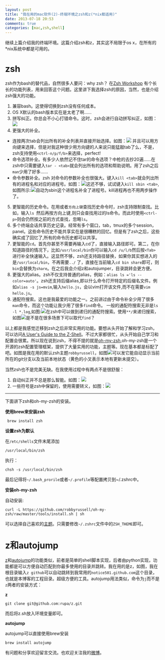 ```yaml
---
layout: post
title: "我在用的mac软件(2)-终端环境之zsh和z(*nix都适用)"
date: 2013-07-18 20:53
comments: true
categories: [mac,zsh,shell]
---
```


继续上篇介绍我的终端环境。这篇介绍zsh和z，其实这不局限于os x，在所有的*nix系统中都是可用的。

# zsh

 zsh作为bash的替代品，自然很多人要问：why zsh？
 在[Zsh Workshop](http://www.acm.uiuc.edu/workshops/zsh/why.html) 有个长长的功能列表，用来回答这个问题。这里讲下我选择zsh的原因，当然，也是介绍zsh强大的功能。
 
 1. 兼容bash。这使得切换到zsh没有任何成本。
 2. OS X默认的bash版本实在是太老了啊……
 3. 拼写纠正。你总会不小心打错命令。这时，zsh会进行自动拼写纠正，如图：![](http://foocoder.com/images/mac/cerrect.png)
 4. 更强大的补全。
 <!--more-->
   * 连按两次tab会列出所有的补全列表并直接开始选择。如图：![](http://foocoder.com/images/mac/tabcd.png)
 	并且可以用方向键来选择，但是对我这种很少用方向键的人来说只能猛敲tab了么，不是，zsh支持使用`<ctrl-n/p/f/b>`来选择，perfect!
   * 命令选项补全。有多少人依然记不住tar的命令选项？中枪的去抄20遍……在zsh中只需要键入`tar - <tab>`就会列出所有的选项和帮助说明。用了zsh之后`man`少用了好多……
   * 命令参数补全。zsh 对命令的参数补全也很强大。键入`kill <tab>`就会列出所有的进程名和对应的进程号。如图：![](http://foocoder.com/images/mac/kill2.png)这还不够，试试键入`kill sbin <tab>`,如图所示:![](http://foocoder.com/images/mac/kill1.png)自动为sbin这个进程名补全了进程号。kill进程再也不用两步操作了。
 5. 更智能的历史命令。在用<ctrl-p>或者`方向上键`查找历史命令时，zsh支持限制查找。比如，输入`ls `然后再按方向上键,则只会查找用过的ls命令。而此时使用`<ctrl-p>`则会仍然按之前的方式查找，忽略`ls`。
 6. 多个终端会话共享历史记录。经常有多个窗口，tab，tmux的多个session，panel。这些命令历史不能共享实在是很糟糕的回忆。但是有了zsh之后，这些确实成了回忆了,所有的命令历史都可以共享。
 7. 更智能的`cd`。首先你甚至不需要再输入cd了，直接输入路径即可。第二，在你知道路径的情况下，比如`/usr/local/bin`你可以输入`cd /u/l/b`然后按`<Tab>`进行补全快速输入。这显然不够，zsh还支持路径替换，如果你其实想进入的是`/usr/local/bin`，不再需要`../` 了，直接在当前输入`cd bin share`即可，则`bin`会替换为`share`。在之后我会介绍z和autojumper，目录跳转会更方便。 
 8. 更强大的alias。zsh不仅支持普通的alias，例如：`alias ls ='ls --color=auto'`。zsh还支持后缀alias,即以什么命令打开特定的后缀名文件。例如`alias -s js=mvim`,输入`hello.js`，会以vim打开该文件,而不在需要`vim hello.js`。
 9. 通配符搜索。这也是我最爱的功能之一。之前讲过由于命令补全少用了很多`man`命令，而这个功能让我少用了很多`find`命令。	一般的通配符搜索无非是`ls -l *.log`,如图:![](http://foocoder.com/images/mac/ls1.png)在zsh中可以做到递归的通配符搜索。使用`**/`来递归搜索，如图![](http://foocoder.com/images/mac/ls2.png)是不是在很多场景下可以取代`find`？
 
 
以上都是我感觉迁移到zsh之后非常实用的功能。要想从头开始了解和学习zsh，可以访问[A User's Guide to the Z-Shell](http://zsh.sourceforge.net/Guide/zshguide.html)。不过大家都很忙，从头开始自己学习和配置会很累。所以现在说到zsh，不得不提的就是[oh-my-zsh](),oh-my-zsh是一个开源的zsh配置管理框架，提供了大量实用的功能，主题等。现在基本都是标配了吧。如图是我在用的默认zsh主题`robbyrussell`，如图![](http://foocoder.com/images/mac/gitoh.png)可以发它能自动显示当前所在的git分支以及当前本地状态（黄色的小叉表示本地有更新未提交）。

当然zsh也不是完美无缺。在我使用过程中有两点不是很舒服：
1. 自动纠正并不总是那么智能。如图：![](http://foocoder.com/images/mac/wrongcorrect.png)
2. 一些符号是zsh中保留的，使用需要转义，如图：![](http://foocoder.com/images/mac/zhuanyi.png)
 
 ---
 
 下面讲下zsh和oh-my-zsh的安装。
 
__使用brew来安装zsh__
 
 ```
  brew install zsh
 ```
 
 __设置zsh为默认__
 
 在`/etc/shells`文件末尾添加
 
 ```
 /usr/local/bin/zsh
 ```	
 
 执行：
 
 ```
 chsh -s /usr/local/bin/zsh
 ```
 
 最后记得将`~/.bash_prorile`或者`~/.profile`等配置拷贝到~/.zshrc中。
 
 __安装oh-my-zsh__

 自动安装:
 
``` 
curl -L https://github.com/robbyrussell/oh-my-zsh/raw/master/tools/install.sh | sh
```
 
可以选择自己喜欢的[主题](https://github.com/robbyrussell/oh-my-zsh/wiki/themes)。只需要修改`~/.zshrc`文件中的`ZSH_THEME`即可。
 
# z和autojump

[z](https://github.com/rupa/z)和[autojump](https://github.com/joelthelion/autojump)的功能类似，前者是简单的shell脚本实现，后者由python实现，功能都是可以方便自动匹配到你最多使用的目录并跳转。我在用的是z，如图，我在根目录输入`z github`可以自动跳转到我常用的`notice501.github.com`这个目录，也就是本博客的工程目录。超级方便的工具。autojump用法类似，命令为`j`而不是`z`两者的安装方式：

__z__

```
git clone git@github.com:rupa/z.git
```

而后将z.sh放入环境变量即可。

__autojump__

autojump可以直接使用brew安装

```
brew install autojump
```

有问题和分享欢迎留言交流。也欢迎关注我的[微博](http://weibo.com/notice520)。
 
 
 
 	
 	
 
 
 
 	
  
